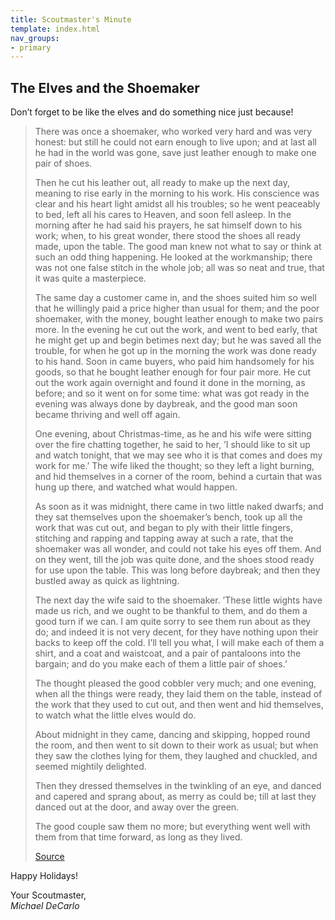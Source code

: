 ```yaml
---
title: Scoutmaster's Minute
template: index.html
nav_groups:
- primary
---
```


## The Elves and the Shoemaker

Don’t forget to be like the elves and do something nice just because!

> There was once a shoemaker, who worked very hard and was very honest: but still he could not earn enough to live upon; and at last all he had in the world was gone, save just leather enough to make one pair of shoes.
>
> Then he cut his leather out, all ready to make up the next day, meaning to rise early in the morning to his work. His conscience was clear and his heart light amidst all his troubles; so he went peaceably to bed, left all his cares to Heaven, and soon fell asleep. In the morning after he had said his prayers, he sat himself down to his work; when, to his great wonder, there stood the shoes all ready made, upon the table. The good man knew not what to say or think at such an odd thing happening. He looked at the workmanship; there was not one false stitch in the whole job; all was so neat and true, that it was quite a masterpiece.
>
> The same day a customer came in, and the shoes suited him so well that he willingly paid a price higher than usual for them; and the poor shoemaker, with the money, bought leather enough to make two pairs more. In the evening he cut out the work, and went to bed early, that he might get up and begin betimes next day; but he was saved all the trouble, for when he got up in the morning the work was done ready to his hand. Soon in came buyers, who paid him handsomely for his goods, so that he bought leather enough for four pair more. He cut out the work again overnight and found it done in the morning, as before; and so it went on for some time: what was got ready in the evening was always done by daybreak, and the good man soon became thriving and well off again.
>
> One evening, about Christmas-time, as he and his wife were sitting over the fire chatting together, he said to her, ’I should like to sit up and watch tonight, that we may see who it is that comes and does my work for me.’ The wife liked the thought; so they left a light burning, and hid themselves in a corner of the room, behind a curtain that was hung up there, and watched what would happen.
>
> As soon as it was midnight, there came in two little naked dwarfs; and they sat themselves upon the shoemaker’s bench, took up all the work that was cut out, and began to ply with their little fingers, stitching and rapping and tapping away at such a rate, that the shoemaker was all wonder, and could not take his eyes off them. And on they went, till the job was quite done, and the shoes stood ready for use upon the table. This was long before daybreak; and then they bustled away as quick as lightning.
>
> The next day the wife said to the shoemaker. ’These little wights have made us rich, and we ought to be thankful to them, and do them a good turn if we can. I am quite sorry to see them run about as they do; and indeed it is not very decent, for they have nothing upon their backs to keep off the cold. I’ll tell you what, I will make each of them a shirt, and a coat and waistcoat, and a pair of pantaloons into the bargain; and do you make each of them a little pair of shoes.’
>
> The thought pleased the good cobbler very much; and one evening, when all the things were ready, they laid them on the table, instead of the work that they used to cut out, and then went and hid themselves, to watch what the little elves would do.
>
> About midnight in they came, dancing and skipping, hopped round the room, and then went to sit down to their work as usual; but when they saw the clothes lying for them, they laughed and chuckled, and seemed mightily delighted.
>
> Then they dressed themselves in the twinkling of an eye, and danced and capered and sprang about, as merry as could be; till at last they danced out at the door, and away over the green.
>
> The good couple saw them no more; but everything went well with them from that time forward, as long as they lived.
>
> [Source](http://www.authorama.com/grimms-fairy-tales-39.html)

Happy Holidays!

Your Scoutmaster,  
*Michael DeCarlo*
